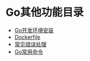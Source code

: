 # Go其他功能目录

* [Go开发环境安装](./install.md)
* [Dockerfile](./docker.md)
* [常见错误处理](./problem.md)
* [Go常用命令](./cmd.md)